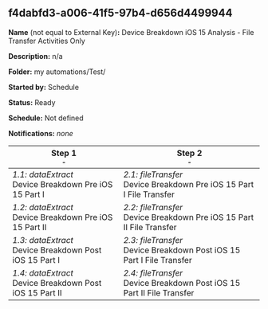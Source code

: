 ## f4dabfd3-a006-41f5-97b4-d656d4499944

**Name** (not equal to External Key)**:** Device Breakdown iOS 15 Analysis - File Transfer Activities Only

**Description:** n/a

**Folder:** my automations/Test/

**Started by:** Schedule

**Status:** Ready

**Schedule:** Not defined

**Notifications:** _none_


| Step 1<br>_<small>-</small>_ | Step 2<br>_<small>-</small>_ |
| --- | --- |
| _1.1: dataExtract_<br>Device Breakdown Pre iOS 15 Part I | _2.1: fileTransfer_<br>Device Breakdown Pre iOS 15 Part I File Transfer |
| _1.2: dataExtract_<br>Device Breakdown Pre iOS 15 Part II | _2.2: fileTransfer_<br>Device Breakdown Pre iOS 15 Part II File Transfer |
| _1.3: dataExtract_<br>Device Breakdown Post iOS 15 Part I | _2.3: fileTransfer_<br>Device Breakdown Post iOS 15 Part I File Transfer |
| _1.4: dataExtract_<br>Device Breakdown Post iOS 15 Part II | _2.4: fileTransfer_<br>Device Breakdown Post iOS 15 Part II File Transfer |
